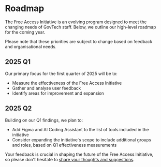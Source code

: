 # Roadmap

The Free Access Initiative is an evolving program designed to meet the changing needs of GovTech staff. Below, we outline our high-level roadmap for the coming year. 

Please note that these priorities are subject to change based on feedback and organisational needs.

## 2025 Q1

Our primary focus for the first quarter of 2025 will be to:

- Measure the effectiveness of the Free Access Initiative
- Gather and analyse user feedback
- Identify areas for improvement and expansion

## 2025 Q2

Building on our Q1 findings, we plan to:

- Add Figma and AI Coding Assistant to the list of tools included in the initiative
- Consider expanding the initiative's scope to include additional groups and roles, based on Q1 effectiveness measurements

Your feedback is crucial in shaping the future of the Free Access Initiative, so please don't hesitate to [share your thoughts and suggestions](/support.md). 